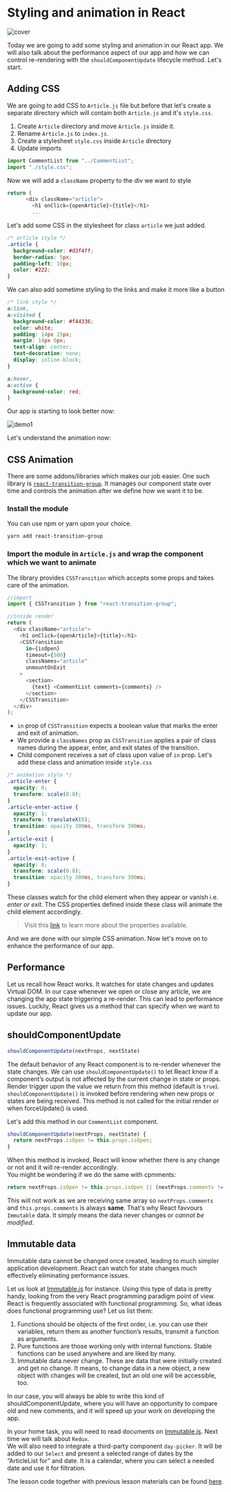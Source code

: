 # Styling and animation in React

![cover](./soshace06.png)

Today we are going to add some styling and animation in our React app. We will also talk about the performance aspect of our app and how we can control re-rendering with the `shouldComponentUpdate` lifecycle method. Let's start.

## Adding CSS
We are going to add CSS to `Article.js` file but before that let's create a separate directory which will contain both `Article.js` and it's `style.css`.

1. Create `Article` directory and move `Article.js` inside it.
2. Rename `Article.js` to `index.js`.
3. Create a stylesheet `style.css` inside `Article` directory
3. Update imports
```js 
import CommentList from "../CommentList";
import "./style.css";
```

Now we will add a `className` property to the div we want to style
```js
return (
      <div className="article">
        <h1 onClick={openArticle}>{title}</h1>
        ...
```
Let's add some CSS in the stylesheet for class `article` we just added.

```css
/* article style */
.article {
  background-color: #d3f4ff;
  border-radius: 5px;
  padding-left: 10px;
  color: #222;
}
```
We can also add sometime styling to the links and make it more like a button
```css
/* link style */
a:link,
a:visited {
  background-color: #f44336;
  color: white;
  padding: 14px 25px;
  margin: 14px 0px;
  text-align: center;
  text-decoration: none;
  display: inline-block;
}

a:hover,
a:active {
  background-color: red;
}
```
Our app is starting to look better now:

![demo1](./demo1.png)

Let's understand the animation now:

## CSS Animation
There are some addons/libraries which makes our job easier. One such library is [`react-transition-group`](https://github.com/reactjs/react-transition-group). It manages our component state over time and controls the animation after we define how we want it to be.

### Install the module
You can use npm or yarn upon your choice.
```sh
yarn add react-transition-group
```

### Import the module in `Article.js` and wrap the component which we want to animate
The library provides `CSSTransition` which accepts some props and takes care of the animation.

```js
//import
import { CSSTransition } from "react-transition-group";

//inside render
return (
  <div className="article">
    <h1 onClick={openArticle}>{title}</h1>
    <CSSTransition
      in={isOpen}
      timeout={500}
      classNames="article"
      unmountOnExit
    >
      <section>
        {text} <CommentList comments={comments} />
      </section>
    </CSSTransition>
  </div>
);
```
* `in` prop of `CSSTransition` expects a boolean value that marks the enter and exit of animation. 
* We provide a `classNames` prop as `CSSTransition` applies a pair of class names during the appear, enter, and exit states of the transition.
* Child component receives a set of class upon value of `in` prop. Let's add these class and animation inside `style.css`

```css
/* animation style */
.article-enter {
  opacity: 0;
  transform: scale(0.8);
}
.article-enter-active {
  opacity: 1;
  transform: translateX(0);
  transition: opacity 300ms, transform 300ms;
}
.article-exit {
  opacity: 1;
}
.article-exit-active {
  opacity: 0;
  transform: scale(0.8);
  transition: opacity 300ms, transform 300ms;
}
```
These classes watch for the child element when they appear or vanish i.e. *enter or exit*. The CSS properties defined inside these class will animate the child element accordingly.

> Visit this [link](https://reactcommunity.org/react-transition-group/css-transition) to learn more about the properties available.

And we are done with our simple CSS animation. Now let's move on to enhance the performance of our app.

## Performance
Let us recall how React works. It watches for state changes and updates Virtual DOM. In our case whenever we open or close any article, we are changing the app state triggering a re-render. This can lead to performance issues. Luckily, React gives us a method that can specify when we want to update our app.

## shouldComponentUpdate
```js
shouldComponentUpdate(nextProps, nextState)
```
The default behavior of any React component is to re-render whenever the state changes. We can use `shouldComponentUpdate()` to let React know if a component’s output is not affected by the current change in state or props.  
Render trigger upon the value we return from this method (default is `true`). `shouldComponentUpdate()` is invoked before rendering when new props or states are being received. This method is not called for the initial render or when forceUpdate() is used.

Let's add this method in our `CommentList` component.
```js
shouldComponentUpdate(nextProps, nextState) {
  return nextProps.isOpen != this.props.isOpen;
}
```
When this method is invoked, React will know whether there is any change or not and it will re-render accordingly.  
You might be wondering if we do the same with cpmments:

```js
return nextProps.isOpen != this.props.isOpen || (nextProps.comments != this.props.comments);
```
This will not work as we are receiving same array so `nextProps.comments` and `this.props.comments` is always **same**. That's why React favvours `Immutable` data. It simply means the data never changes or *cannot be modified*. 

## Immutable data
Immutable data cannot be changed once created, leading to much simpler application development. React can watch for state changes much effectively eliminating performance issues.  

Let us look at [Immutable.js](https://github.com/immutable-js/immutable-js) for instance. Using this type of data is pretty handy, looking from the very React programming paradigm point of view. React is frequently associated with functional programming. So, what ideas does functional programming use? Let us list them:

1. Functions should be objects of the first order, i.e. you can use their variables, return them as another function’s results, transmit a function as arguments.
2. Pure functions are those working only with internal functions. Stable functions can be used anywhere and are liked by many.
3. Immutable data never change. These are data that were initially created and get no change. It means, to change data in a new object, a new object with changes will be created, but an old one will be accessible, too.

In our case, you will always be able to write this kind of shouldComponentUpdate, where you will have an opportunity to compare old and new comments, and it will speed up your work on developing the app.

In your home task, you will need to read documents on [Immutable.js](https://immutable-js.github.io/immutable-js/docs/#/). Next time we will talk about `Redux`.  
We will also need to integrate a third-party component `day-picker`. It will be added to our `Select` and present a selected range of dates by the “ArticleList for” and date. It is a calendar, where you can select a needed date and use it for filtration.

The lesson code together with previous lesson materials can be found [here](https://github.com/soshace/react_lessons/tree/Lesson_6).